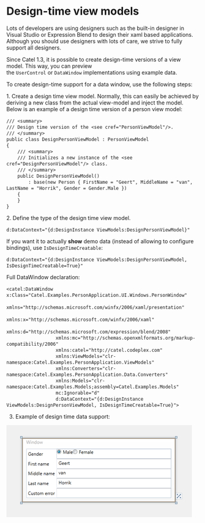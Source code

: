 # Design-time view models

Lots of developers are using designers such as the built-in designer in Visual Studio or Expression Blend to design their xaml based applications. Although you should use designers with lots of care, we strive to fully support all designers.

Since Catel 1.3, it is possible to create design-time versions of a view model. This way, you can preview the `UserControl` or `DataWindow` implementations using example data.

To create design-time support for a data window, use the following steps:

1. Create a design time view model. Normally, this can easily be achieved by deriving a new class from the actual view-model and inject the model. Below is an example of a design time version of a person view model:

```
/// <summary>
/// Design time version of the <see cref="PersonViewModel"/>.
/// </summary>
public class DesignPersonViewModel : PersonViewModel
{
    /// <summary>
    /// Initializes a new instance of the <see cref="DesignPersonViewModel"/> class.
    /// </summary>
    public DesignPersonViewModel()
        : base(new Person { FirstName = "Geert", MiddleName = "van", LastName = "Horrik", Gender = Gender.Male })
    {
    }
}
```

2. Define the type of the design time view model.

```
d:DataContext="{d:DesignInstance ViewModels:DesignPersonViewModel}"
```

If you want it to actually **show** demo data (instead of allowing to configure bindings), use `IsDesignTimeCreatable`:

```
d:DataContext="{d:DesignInstance ViewModels:DesignPersonViewModel, IsDesignTimeCreatable=True}"
```

Full DataWindow declaration:

```
<catel:DataWindow x:Class="Catel.Examples.PersonApplication.UI.Windows.PersonWindow"
                  xmlns="http://schemas.microsoft.com/winfx/2006/xaml/presentation"
                  xmlns:x="http://schemas.microsoft.com/winfx/2006/xaml" 
                  xmlns:d="http://schemas.microsoft.com/expression/blend/2008"
                  xmlns:mc="http://schemas.openxmlformats.org/markup-compatibility/2006"
                  xmlns:catel="http://catel.codeplex.com"
                  xmlns:ViewModels="clr-namespace:Catel.Examples.PersonApplication.ViewModels"
                  xmlns:Converters="clr-namespace:Catel.Examples.PersonApplication.Data.Converters"
                  xmlns:Models="clr-namespace:Catel.Examples.Models;assembly=Catel.Examples.Models" 
                  mc:Ignorable="d" 
                  d:DataContext="{d:DesignInstance ViewModels:DesignPersonViewModel, IsDesignTimeCreatable=True}">
```

3. Example of design time data support:

![](../../images/catel-mvvm/designers/design-time-view-models/wpf.png)